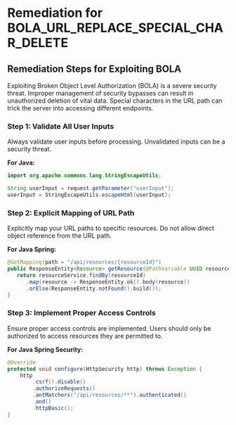 # Remediation for BOLA_URL_REPLACE_SPECIAL_CHAR_DELETE

## Remediation Steps for Exploiting BOLA

Exploiting Broken Object Level Authorization (BOLA) is a severe security threat. Improper management of security bypasses can result in unauthorized deletion of vital data. Special characters in the URL path can trick the server into accessing different endpoints.

### Step 1: Validate All User Inputs
Always validate user inputs before processing. Unvalidated inputs can be a security threat.

**For Java:**
```java
import org.apache.commons.lang.StringEscapeUtils;

String userInput = request.getParameter("userInput");
userInput = StringEscapeUtils.escapeHtml(userInput);
```
 
### Step 2: Explicit Mapping of URL Path
Explicitly map your URL paths to specific resources. Do not allow direct object reference from the URL path.

**For Java Spring:**
```java
@GetMapping(path = "/api/resources/{resourceId}")
public ResponseEntity<Resource> getResource(@PathVariable UUID resourceId){
   return resourceService.findBy(resourceId)
      .map(resource -> ResponseEntity.ok().body(resource))
      .orElse(ResponseEntity.notFound().build());
}
```

### Step 3: Implement Proper Access Controls
Ensure proper access controls are implemented. Users should only be authorized to access resources they are permitted to.

**For Java Spring Security:**
```java
@Override
protected void configure(HttpSecurity http) throws Exception {
    http
        .csrf().disable()
        .authorizeRequests()
        .antMatchers("/api/resources/**").authenticated()
        .and()
        .httpBasic();
}
```